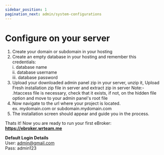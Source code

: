 ```yaml
---
sidebar_position: 1
pagination_next: admin/system-configurations
---
```


# Configure on your server

1. Create your domain or subdomain in your hosting
2. Create an empty database in your hosting and remember this credentials:  
   i. database name  
   ii. database username  
   iii. database password
3. Upload your downloaded admin panel zip in your server, unzip it, Upload Fresh installation zip file in server and extract zip in server
   Note:- .htaccess file is necessary, check that it exists, if not, on the hidden file option and move to your admin panel's root file
4. Now navigate to the url where your project is located.  
   ex. mydomain.com or subdomain.mydomain.com
5. The installation screen should appear and guide you in the process.

Thats it! Now you are ready to run your first eBroker: **https://ebroker.wrteam.me**

**Default Login Details**  
User: admin@gmail.com  
Pass: admin123
